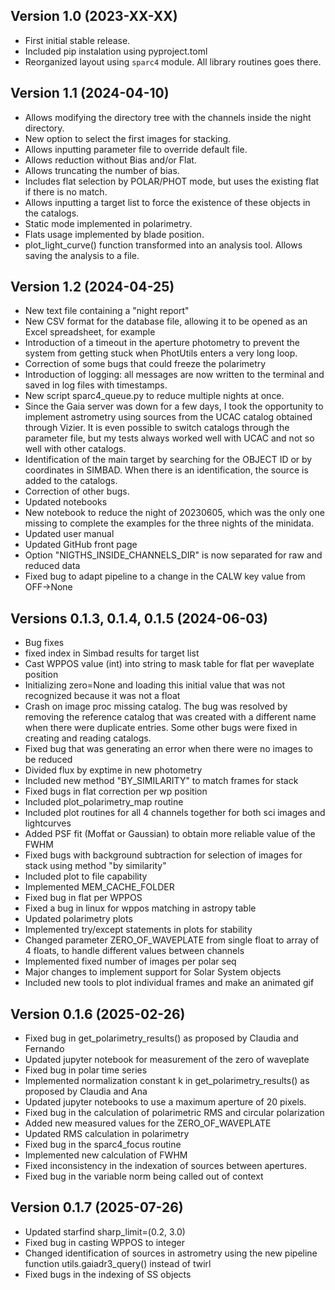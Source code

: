 Version 1.0 (2023-XX-XX)
------------------------

- First initial stable release.
- Included pip instalation using pyproject.toml
- Reorganized layout using `sparc4` module. All library routines goes there.

Version 1.1 (2024-04-10)
------------------------

- Allows modifying the directory tree with the channels inside the night directory.
- New option to select the first images for stacking.
- Allows inputting parameter file to override default file.
- Allows reduction without Bias and/or Flat.
- Allows truncating the number of bias.
- Includes flat selection by POLAR/PHOT mode, but uses the existing flat if there is no match.
- Allows inputting a target list to force the existence of these objects in the catalogs.
- Static mode implemented in polarimetry.
- Flats usage implemented by blade position.
- plot_light_curve() function transformed into an analysis tool. Allows saving the analysis to a file.

Version 1.2 (2024-04-25)
------------------------

- New text file containing a "night report"
- New CSV format for the database file, allowing it to be opened as an Excel spreadsheet, for example
- Introduction of a timeout in the aperture photometry to prevent the system from getting stuck when PhotUtils enters a very long loop.
- Correction of some bugs that could freeze the polarimetry
- Introduction of logging: all messages are now written to the terminal and saved in log files with timestamps.
- New script sparc4_queue.py to reduce multiple nights at once.
- Since the Gaia server was down for a few days, I took the opportunity to implement astrometry using sources from the UCAC catalog obtained through Vizier. It is even possible to switch catalogs through the parameter file, but my tests always worked well with UCAC and not so well with other catalogs.
- Identification of the main target by searching for the OBJECT ID or by coordinates in SIMBAD. When there is an identification, the source is added to the catalogs.
- Correction of other bugs.
- Updated notebooks
- New notebook to reduce the night of 20230605, which was the only one missing to complete the examples for the three nights of the minidata.
- Updated user manual
- Updated GitHub front page
- Option "NIGTHS_INSIDE_CHANNELS_DIR" is now separated for raw and reduced data
- Fixed bug to adapt pipeline to a change in the CALW key value from OFF->None


Versions 0.1.3, 0.1.4, 0.1.5 (2024-06-03)
------------------------
- Bug fixes
- fixed index in Simbad results for target list
- Cast WPPOS value (int) into string to mask table for flat per waveplate position
- Initializing zero=None and loading this initial value that was not recognized because it was not a float
- Crash on image proc missing catalog. The bug was resolved by removing the reference catalog that was created with a different name when there were duplicate entries. Some other bugs were fixed in creating and reading catalogs.
- Fixed bug that was generating an error when there were no images to be reduced
- Divided flux by exptime in new photometry
- Included new method "BY_SIMILARITY" to match frames for stack 
- Fixed bugs in flat correction per wp position
- Included plot_polarimetry_map routine 
- Included plot routines for all 4 channels together for both sci images and lightcurves
- Added PSF fit (Moffat or Gaussian) to obtain more reliable value of the FWHM
- Fixed bugs with background subtraction for selection of images for stack using method "by similarity" 
- Included plot to file capability
- Implemented MEM_CACHE_FOLDER
- Fixed bug in flat per WPPOS
- Fixed a bug in linux for wppos matching in astropy table
- Updated polarimetry plots
- Implemented try/except statements in plots for stability
- Changed parameter ZERO_OF_WAVEPLATE from single float to array of 4 floats, to handle different values between channels
- Implemented fixed number of images per polar seq
- Major changes to implement support for Solar System objects
- Included new tools to plot individual frames and make an animated gif

Version 0.1.6 (2025-02-26)
------------------------
- Fixed bug in get_polarimetry_results() as proposed by Claudia and Fernando
- Updated jupyter notebook for measurement of the zero of waveplate
- Fixed bug in polar time series
- Implemented normalization constant k in get_polarimetry_results() as proposed by Claudia and Ana
- Updated jupyter notebooks to use a maximum aperture of 20 pixels. 
- Fixed bug in the calculation of polarimetric RMS and circular polarization
- Added new measured values for the ZERO_OF_WAVEPLATE
- Updated RMS calculation in polarimetry
- Fixed bug in the sparc4_focus routine
- Implemented new calculation of FWHM
- Fixed inconsistency in the indexation of sources between apertures. 
- Fixed bug in the variable norm being called out of context 

Version 0.1.7 (2025-07-26)
------------------------
- Updated starfind sharp_limit=(0.2, 3.0)
- Fixed bug in casting WPPOS to integer
- Changed identification of sources in astrometry using the new pipeline function utils.gaiadr3_query() instead of twirl
- Fixed bugs in the indexing of SS objects  
